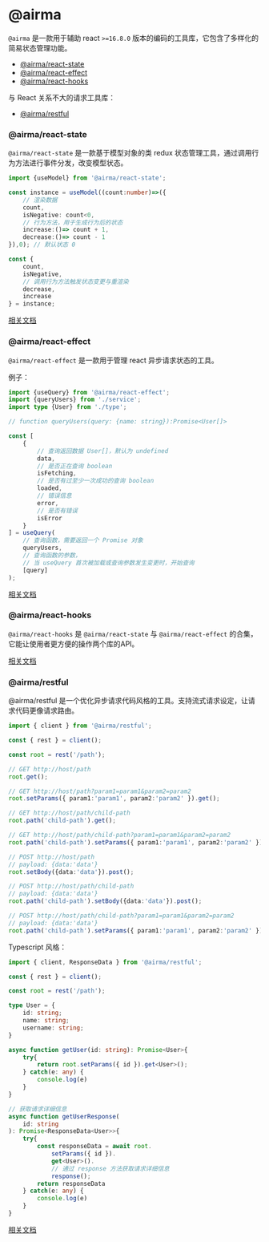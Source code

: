 # @airma

`@airma` 是一款用于辅助 react `>=16.8.0` 版本的编码的工具库，它包含了多样化的简易状态管理功能。

* [@airma/react-state](/zh/react-state/index)
* [@airma/react-effect](/zh/react-effect/index)
* [@airma/react-hooks](/zh/react-hooks/index)

与 React 关系不大的请求工具库：

* [@airma/restful](/zh/restful/index)

### @airma/react-state

`@airma/react-state` 是一款基于模型对象的类 redux 状态管理工具，通过调用行为方法进行事件分发，改变模型状态。

```ts
import {useModel} from '@airma/react-state';

const instance = useModel((count:number)=>({
    // 渲染数据
    count,
    isNegative: count<0,
    // 行为方法，用于生成行为后的状态
    increase:()=> count + 1,
    decrease:()=> count - 1
}),0); // 默认状态 0

const {
    count, 
    isNegative,
    // 调用行为方法触发状态变更与重渲染
    decrease, 
    increase
} = instance;
```

[相关文档](/zh/react-state/index.md)


### @airma/react-effect

`@airma/react-effect` 是一款用于管理 react 异步请求状态的工具。

例子：

```ts
import {useQuery} from '@airma/react-effect';
import {queryUsers} from './service';
import type {User} from './type';

// function queryUsers(query: {name: string}):Promise<User[]>

const [
    {
        // 查询返回数据 User[]，默认为 undefined
        data, 
        // 是否正在查询 boolean
        isFetching, 
        // 是否有过至少一次成功的查询 boolean
        loaded,
        // 错误信息
        error,
        // 是否有错误
        isError
    }
] = useQuery(
    // 查询函数，需要返回一个 Promise 对象
    queryUsers, 
    // 查询函数的参数，
    // 当 useQuery 首次被加载或查询参数发生变更时，开始查询
    [query]
);
```

[相关文档](/zh/react-effect/index)

### @airma/react-hooks

`@airma/react-hooks` 是 `@airma/react-state` 与 `@airma/react-effect` 的合集，它能让使用者更方便的操作两个库的API。

[相关文档](/zh/react-hooks/index)

### @airma/restful

@airma/restful 是一个优化异步请求代码风格的工具。支持流式请求设定，让请求代码更像请求路由。

```ts
import { client } from '@airma/restful';

const { rest } = client();

const root = rest('/path');

// GET http://host/path
root.get();

// GET http://host/path?param1=param1&param2=param2
root.setParams({ param1:'param1', param2:'param2' }).get();

// GET http://host/path/child-path
root.path('child-path').get();

// GET http://host/path/child-path?param1=param1&param2=param2
root.path('child-path').setParams({ param1:'param1', param2:'param2' }).get();

// POST http://host/path 
// payload: {data:'data'}
root.setBody({data:'data'}).post();

// POST http://host/path/child-path 
// payload: {data:'data'}
root.path('child-path').setBody({data:'data'}).post();

// POST http://host/path/child-path?param1=param1&param2=param2 
// payload: {data:'data'}
root.path('child-path').setParams({ param1:'param1', param2:'param2' }).setBody({data:'data'}).post();
```

Typescript 风格：

```ts
import { client, ResponseData } from '@airma/restful';

const { rest } = client();

const root = rest('/path');

type User = {
    id: string;
    name: string;
    username: string;
}

async function getUser(id: string): Promise<User>{
    try{
        return root.setParams({ id }).get<User>();
    } catch(e: any) {
        console.log(e)
    }
}

// 获取请求详细信息
async function getUserResponse(
    id: string
): Promise<ResponseData<User>>{
    try{
        const responseData = await root.
            setParams({ id }).
            get<User>().
            // 通过 response 方法获取请求详细信息
            response();
        return responseData
    } catch(e: any) {
        console.log(e)
    }
}
```

[相关文档](/zh/restful/index)